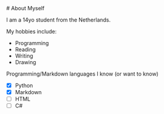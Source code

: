 <div class="tip" markdown="1"># About Myself

I am a 14yo student from the Netherlands.

My hobbies include:
* Programming
* Reading
* Writing
* Drawing

Programming/Markdown languages I know (or want to know)

- [x] Python
- [x] Markdown
- [ ] HTML
- [ ] C#
</div>
